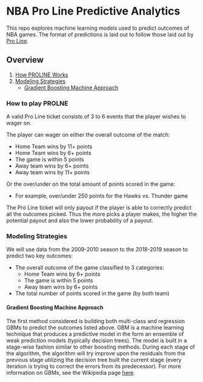 # NBA Pro Line Predictive Analytics
This repo explores machine learning models used to predict outcomes of NBA games. The format of predictions is laid out to follow those laid out by [Pro Line](https://www.proline.ca/).

## Overview
1. [How PROLINE Works](#How-to-play-Pro-Line)
2. [Modeling Strategies](#Modeling-Strategies)
    * [Gradient Boosting Machine Approach](#Gradient-Boosting-Machine-Approach)


### How to play PROLNE
A valid Pro Line ticket consists of 3 to 6 events that the player wishes to wager on.

The player can wager on either the overall outcome of the match:
  * Home Team wins by 11+ points
  * Home Team wins by 6+ points
  * The game is within 5 points
  * Away team wins by 6+ points
  * Away team wins by 11+ points

Or the over/under on the total amount of points scored in the game:
  * For example, over/under 250 points for the Hawks vs. Thunder game

The Pro Line ticket will only payout if the player is able to correctly predict all the outcomes picked. Thus the more picks a player makes, the higher the potential payout and also the lower probability of a payout.

### Modeling Strategies
We will use data from the 2009-2010 season to the 2018-2019 season to predict two key outcomes:
  * The overall outcome of the game classified to 3 categories:
      * Home Team wins by 6+ points
      * The game is within 5 points
      * Away team wins by 6+ points
  * The total number of points scored in the game (by both team)

#### Gradient Boosting Machine Approach
The first method considered is building both multi-class and regression GBMs to predict the outcomes listed above. GBM is a machine learning technique that produces a predictive model in the form an ensemble of weak prediction models (typically decision trees). The model is built in a stage-wise fashion similar to other boosting methods. During each stage of the algorithm, the algorithm will try improve upon the residuals from the previous stage utilizing the decision tree built the current stage (every iteration is trying to correct the errors from its predecessor). For more information on GBMs, see the Wikipedia page [here](https://en.wikipedia.org/wiki/Gradient_boosting).
